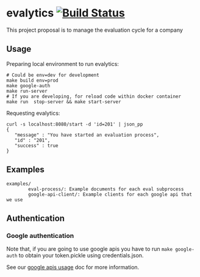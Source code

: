 # evalytics [![Build Status](https://travis-ci.org/eduardogr/evalytics.svg?branch=master)](https://travis-ci.org/eduardogr/evalytics)

This project proposal is to manage the evaluation cycle for a company

## Usage

Preparing local environment to run evalytics:

```
# Could be env=dev for development
make build env=prod 
make google-auth
make run-server
# If you are developing, for reload code within docker container
make run  stop-server && make start-server 
```

Requesting evalytics:

```
curl -s localhost:8080/start -d 'id=201' | json_pp
{
   "message" : "You have started an evaluation process",
   "id" : "201",
   "success" : true
}
```

## Examples

```
examples/
        eval-process/: Example documents for each eval subprocess
        google-api-client/: Example clients for each google api that we use
```


## Authentication

### Google authentication

Note that, if you are going to use google apis you have to run `make google-auth` to obtain
your token.pickle using credentials.json.

See our [google apis usage](doc/google-apis/usage.md) doc for more information.
